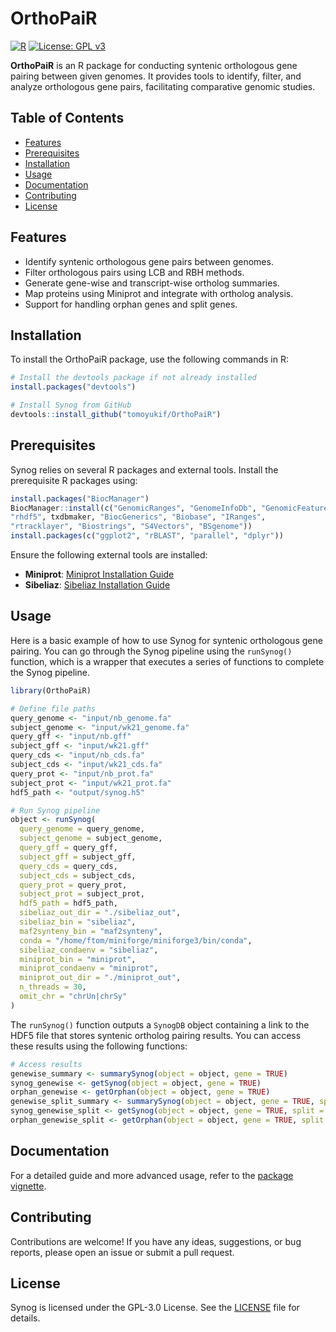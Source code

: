 # OrthoPaiR

[![R](https://img.shields.io/badge/R-4.1.0-blue)](https://www.r-project.org/)
[![License: GPL v3](https://img.shields.io/badge/License-GPLv3-blue.svg)](https://www.gnu.org/licenses/gpl-3.0)

**OrthoPaiR** is an R package for conducting syntenic orthologous gene pairing between given genomes. It provides tools to identify, filter, and analyze orthologous gene pairs, facilitating comparative genomic studies.

## Table of Contents

- [Features](#features)
- [Prerequisites](#prerequisites)
- [Installation](#installation)
- [Usage](#usage)
- [Documentation](#documentation)
- [Contributing](#contributing)
- [License](#license)

## Features

- Identify syntenic orthologous gene pairs between genomes.
- Filter orthologous pairs using LCB and RBH methods.
- Generate gene-wise and transcript-wise ortholog summaries.
- Map proteins using Miniprot and integrate with ortholog analysis.
- Support for handling orphan genes and split genes.

## Installation

To install the OrthoPaiR package, use the following commands in R:

```r
# Install the devtools package if not already installed
install.packages("devtools")

# Install Synog from GitHub
devtools::install_github("tomoyukif/OrthoPaiR")
```

## Prerequisites

Synog relies on several R packages and external tools. Install the prerequisite R packages using:

```r
install.packages("BiocManager")
BiocManager::install(c("GenomicRanges", "GenomeInfoDb", "GenomicFeatures", 
"rhdf5", txdbmaker, "BiocGenerics", "Biobase", "IRanges",
"rtracklayer", "Biostrings", "S4Vectors", "BSgenome"))
install.packages(c("ggplot2", "rBLAST", "parallel", "dplyr"))
```

Ensure the following external tools are installed:

- **Miniprot**: [Miniprot Installation Guide](https://github.com/lh3/miniprot)
- **Sibeliaz**: [Sibeliaz Installation Guide](https://github.com/medvedevgroup/sibeliaz)

## Usage

Here is a basic example of how to use Synog for syntenic orthologous gene pairing.
You can go through the Synog pipeline using the `runSynog()` function, which is a wrapper that executes a series of functions to complete the Synog pipeline.

```r
library(OrthoPaiR)

# Define file paths
query_genome <- "input/nb_genome.fa"
subject_genome <- "input/wk21_genome.fa"
query_gff <- "input/nb.gff"
subject_gff <- "input/wk21.gff"
query_cds <- "input/nb_cds.fa"
subject_cds <- "input/wk21_cds.fa"
query_prot <- "input/nb_prot.fa"
subject_prot <- "input/wk21_prot.fa"
hdf5_path <- "output/synog.h5"

# Run Synog pipeline
object <- runSynog(
  query_genome = query_genome,
  subject_genome = subject_genome,
  query_gff = query_gff,
  subject_gff = subject_gff,
  query_cds = query_cds,
  subject_cds = subject_cds,
  query_prot = query_prot,
  subject_prot = subject_prot,
  hdf5_path = hdf5_path,
  sibeliaz_out_dir = "./sibeliaz_out",
  sibeliaz_bin = "sibeliaz",
  maf2synteny_bin = "maf2synteny",
  conda = "/home/ftom/miniforge/miniforge3/bin/conda",
  sibeliaz_condaenv = "sibeliaz",
  miniprot_bin = "miniprot",
  miniprot_condaenv = "miniprot",
  miniprot_out_dir = "./miniprot_out",
  n_threads = 30,
  omit_chr = "chrUn|chrSy"
)
```

The `runSynog()` function outputs a `SynogDB` object containing a link to the HDF5 file that stores syntenic ortholog pairing results. You can access these results using the following functions:

```r
# Access results
genewise_summary <- summarySynog(object = object, gene = TRUE)
synog_genewise <- getSynog(object = object, gene = TRUE)
orphan_genewise <- getOrphan(object = object, gene = TRUE)
genewise_split_summary <- summarySynog(object = object, gene = TRUE, split = TRUE)
synog_genewise_split <- getSynog(object = object, gene = TRUE, split = TRUE)
orphan_genewise_split <- getOrphan(object = object, gene = TRUE, split = TRUE)
```

## Documentation

For a detailed guide and more advanced usage, refer to the [package vignette](vignettes/Synog.html).

## Contributing

Contributions are welcome! If you have any ideas, suggestions, or bug reports, please open an issue or submit a pull request.

## License

Synog is licensed under the GPL-3.0 License. See the [LICENSE](LICENSE.md) file for details.
